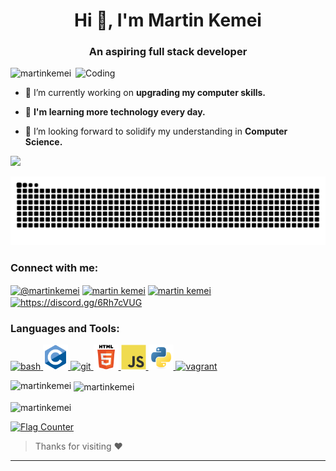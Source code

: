 <h1 align="center">Hi 👋, I'm Martin Kemei</h1>
<h3 align="center">An aspiring full stack developer</h3>
<img align="right" alt="Coding" width="400" src="https://www.zastavki.com/pictures/originals/2015/Computers_Man_holds_the_program_code_098860_.jpg"

<p align="left"> <img src="https://komarev.com/ghpvc/?username=martinkemei&label=Profile%20views&color=0e75b6&style=flat" alt="martinkemei" /> </p>


- 🔭 I’m currently working on **upgrading my computer skills.**

- 🌱 **I'm learning more technology every day.**

- 🤝 I’m looking forward to solidify my understanding in **Computer Science.**

<!--   profile-green-animate -->
![](./profile-3d-contrib/profile-green-animate.svg)

<!--   grid-snake -->
![](https://github.com/BEPb/BEPb/blob/output/github-contribution-grid-snake.svg)

<h3 align="left">Connect with me:</h3>
<p align="left">
<a href="https://twitter.com/@martin_kemei" target="blank"><img align="center" src="https://raw.githubusercontent.com/rahuldkjain/github-profile-readme-generator/master/src/images/icons/Social/twitter.svg" alt="@martinkemei" height="30" width="40" /></a>
<a href="https://linkedin.com/in/martin kemei" target="blank"><img align="center" src="https://raw.githubusercontent.com/rahuldkjain/github-profile-readme-generator/master/src/images/icons/Social/linked-in-alt.svg" alt="martin kemei" height="30" width="40" /></a>
<a href="https://stackoverflow.com/users/martin kemei" target="blank"><img align="center" src="https://raw.githubusercontent.com/rahuldkjain/github-profile-readme-generator/master/src/images/icons/Social/stack-overflow.svg" alt="martin kemei" height="30" width="40" /></a>
<a href="https://discord.gg/https://discord.gg/6Rh7cVUG" target="blank"><img align="center" src="https://raw.githubusercontent.com/rahuldkjain/github-profile-readme-generator/master/src/images/icons/Social/discord.svg" alt="https://discord.gg/6Rh7cVUG" height="30" width="40" /></a>
</p>

<h3 align="left">Languages and Tools:</h3>
<p align="left"> <a href="https://www.gnu.org/software/bash/" target="_blank" rel="noreferrer"> <img src="https://www.vectorlogo.zone/logos/gnu_bash/gnu_bash-icon.svg" alt="bash" width="40" height="40"/> </a> <a href="https://www.cprogramming.com/" target="_blank" rel="noreferrer"> <img src="https://raw.githubusercontent.com/devicons/devicon/master/icons/c/c-original.svg" alt="c" width="40" height="40"/> </a> <a href="https://git-scm.com/" target="_blank" rel="noreferrer"> <img src="https://www.vectorlogo.zone/logos/git-scm/git-scm-icon.svg" alt="git" width="40" height="40"/> </a> <a href="https://www.w3.org/html/" target="_blank" rel="noreferrer"> <img src="https://raw.githubusercontent.com/devicons/devicon/master/icons/html5/html5-original-wordmark.svg" alt="html5" width="40" height="40"/> </a> <a href="https://developer.mozilla.org/en-US/docs/Web/JavaScript" target="_blank" rel="noreferrer"> <img src="https://raw.githubusercontent.com/devicons/devicon/master/icons/javascript/javascript-original.svg" alt="javascript" width="40" height="40"/> </a> </a> <a href="https://www.python.org" target="_blank" rel="noreferrer"> <img src="https://raw.githubusercontent.com/devicons/devicon/master/icons/python/python-original.svg" alt="python" width="40" height="40"/> </a> <a href="https://www.vagrantup.com/" target="_blank" rel="noreferrer"> <img src="https://www.vectorlogo.zone/logos/vagrantup/vagrantup-icon.svg" alt="vagrant" width="40" height="40"/> </a> </p>

<p><img align="left" src="https://github-readme-stats.vercel.app/api/top-langs?username=martinkemei&show_icons=true&locale=en&layout=compact" alt="martinkemei" /></p>

<p>&nbsp;<img align="center" src="https://github-readme-stats.vercel.app/api?username=martinkemei&show_icons=true&locale=en" alt="martinkemei" /></p>

<p><img align="center" src="https://github-readme-streak-stats.herokuapp.com/?user=martinkemei&" alt="martinkemei" /></p>

<a href="https://info.flagcounter.com/Ll3g"><img src="https://s01.flagcounter.com/count/Ll3g/bg_FFFFFF/txt_000000/border_CCCCCC/columns_2/maxflags_10/viewers_0/labels_1/pageviews_1/flags_0/percent_0/" alt="Flag Counter" border="0"></a>

  > Thanks for visiting :heart:

---
